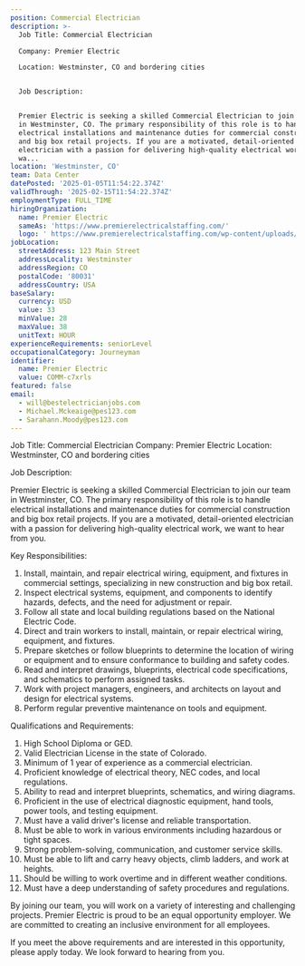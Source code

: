 ```yaml
---
position: Commercial Electrician
description: >-
  Job Title: Commercial Electrician 

  Company: Premier Electric

  Location: Westminster, CO and bordering cities


  Job Description:


  Premier Electric is seeking a skilled Commercial Electrician to join our team
  in Westminster, CO. The primary responsibility of this role is to handle
  electrical installations and maintenance duties for commercial construction
  and big box retail projects. If you are a motivated, detail-oriented
  electrician with a passion for delivering high-quality electrical work, we
  wa...
location: 'Westminster, CO'
team: Data Center
datePosted: '2025-01-05T11:54:22.374Z'
validThrough: '2025-02-15T11:54:22.374Z'
employmentType: FULL_TIME
hiringOrganization:
  name: Premier Electric
  sameAs: 'https://www.premierelectricalstaffing.com/'
  logo: ' https://www.premierelectricalstaffing.com/wp-content/uploads/2020/05/Premier-Electrical-Staffing-logo.png'
jobLocation:
  streetAddress: 123 Main Street
  addressLocality: Westminster
  addressRegion: CO
  postalCode: '80031'
  addressCountry: USA
baseSalary:
  currency: USD
  value: 33
  minValue: 28
  maxValue: 38
  unitText: HOUR
experienceRequirements: seniorLevel
occupationalCategory: Journeyman
identifier:
  name: Premier Electric
  value: COMM-c7xrls
featured: false
email:
  - will@bestelectricianjobs.com
  - Michael.Mckeaige@pes123.com
  - Sarahann.Moody@pes123.com
---
```




Job Title: Commercial Electrician 
Company: Premier Electric
Location: Westminster, CO and bordering cities

Job Description:

Premier Electric is seeking a skilled Commercial Electrician to join our team in Westminster, CO. The primary responsibility of this role is to handle electrical installations and maintenance duties for commercial construction and big box retail projects. If you are a motivated, detail-oriented electrician with a passion for delivering high-quality electrical work, we want to hear from you. 

Key Responsibilities:

1. Install, maintain, and repair electrical wiring, equipment, and fixtures in commercial settings, specializing in new construction and big box retail.
2. Inspect electrical systems, equipment, and components to identify hazards, defects, and the need for adjustment or repair.
3. Follow all state and local building regulations based on the National Electric Code.
4. Direct and train workers to install, maintain, or repair electrical wiring, equipment, and fixtures.
5. Prepare sketches or follow blueprints to determine the location of wiring or equipment and to ensure conformance to building and safety codes.
6. Read and interpret drawings, blueprints, electrical code specifications, and schematics to perform assigned tasks.
7. Work with project managers, engineers, and architects on layout and design for electrical systems.
8. Perform regular preventive maintenance on tools and equipment.

Qualifications and Requirements:

1. High School Diploma or GED.
2. Valid Electrician License in the state of Colorado.
3. Minimum of 1 year of experience as a commercial electrician.
4. Proficient knowledge of electrical theory, NEC codes, and local regulations.
5. Ability to read and interpret blueprints, schematics, and wiring diagrams.
6. Proficient in the use of electrical diagnostic equipment, hand tools, power tools, and testing equipment.
7. Must have a valid driver's license and reliable transportation.
8. Must be able to work in various environments including hazardous or tight spaces.
9. Strong problem-solving, communication, and customer service skills.
10. Must be able to lift and carry heavy objects, climb ladders, and work at heights.
11. Should be willing to work overtime and in different weather conditions.
12. Must have a deep understanding of safety procedures and regulations.

By joining our team, you will work on a variety of interesting and challenging projects. Premier Electric is proud to be an equal opportunity employer. We are committed to creating an inclusive environment for all employees. 

If you meet the above requirements and are interested in this opportunity, please apply today. We look forward to hearing from you.
